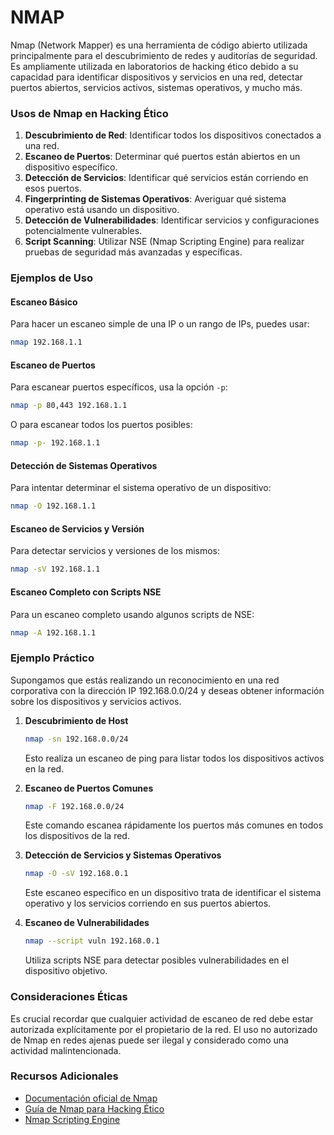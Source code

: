 # NMAP

Nmap (Network Mapper) es una herramienta de código abierto utilizada principalmente para el descubrimiento de redes y auditorías de seguridad. Es ampliamente utilizada en laboratorios de hacking ético debido a su capacidad para identificar dispositivos y servicios en una red, detectar puertos abiertos, servicios activos, sistemas operativos, y mucho más.

### Usos de Nmap en Hacking Ético

1. **Descubrimiento de Red**: Identificar todos los dispositivos conectados a una red.
2. **Escaneo de Puertos**: Determinar qué puertos están abiertos en un dispositivo específico.
3. **Detección de Servicios**: Identificar qué servicios están corriendo en esos puertos.
4. **Fingerprinting de Sistemas Operativos**: Averiguar qué sistema operativo está usando un dispositivo.
5. **Detección de Vulnerabilidades**: Identificar servicios y configuraciones potencialmente vulnerables.
6. **Script Scanning**: Utilizar NSE (Nmap Scripting Engine) para realizar pruebas de seguridad más avanzadas y específicas.

### Ejemplos de Uso

#### Escaneo Básico

Para hacer un escaneo simple de una IP o un rango de IPs, puedes usar:
```sh
nmap 192.168.1.1
```

#### Escaneo de Puertos

Para escanear puertos específicos, usa la opción `-p`:
```sh
nmap -p 80,443 192.168.1.1
```
O para escanear todos los puertos posibles:
```sh
nmap -p- 192.168.1.1
```

#### Detección de Sistemas Operativos

Para intentar determinar el sistema operativo de un dispositivo:
```sh
nmap -O 192.168.1.1
```

#### Escaneo de Servicios y Versión

Para detectar servicios y versiones de los mismos:
```sh
nmap -sV 192.168.1.1
```

#### Escaneo Completo con Scripts NSE

Para un escaneo completo usando algunos scripts de NSE:
```sh
nmap -A 192.168.1.1
```

### Ejemplo Práctico

Supongamos que estás realizando un reconocimiento en una red corporativa con la dirección IP 192.168.0.0/24 y deseas obtener información sobre los dispositivos y servicios activos.

1. **Descubrimiento de Host**
   ```sh
   nmap -sn 192.168.0.0/24
   ```
   Esto realiza un escaneo de ping para listar todos los dispositivos activos en la red.

2. **Escaneo de Puertos Comunes**
   ```sh
   nmap -F 192.168.0.0/24
   ```
   Este comando escanea rápidamente los puertos más comunes en todos los dispositivos de la red.

3. **Detección de Servicios y Sistemas Operativos**
   ```sh
   nmap -O -sV 192.168.0.1
   ```
   Este escaneo específico en un dispositivo trata de identificar el sistema operativo y los servicios corriendo en sus puertos abiertos.

4. **Escaneo de Vulnerabilidades**
   ```sh
   nmap --script vuln 192.168.0.1
   ```
   Utiliza scripts NSE para detectar posibles vulnerabilidades en el dispositivo objetivo.

### Consideraciones Éticas

Es crucial recordar que cualquier actividad de escaneo de red debe estar autorizada explícitamente por el propietario de la red. El uso no autorizado de Nmap en redes ajenas puede ser ilegal y considerado como una actividad malintencionada.

### Recursos Adicionales

- [Documentación oficial de Nmap](https://nmap.org/book/man.html)
- [Guía de Nmap para Hacking Ético](https://www.hackingtutorials.org/nmap/nmap-tutorial/)
- [Nmap Scripting Engine](https://nmap.org/book/nse.html)